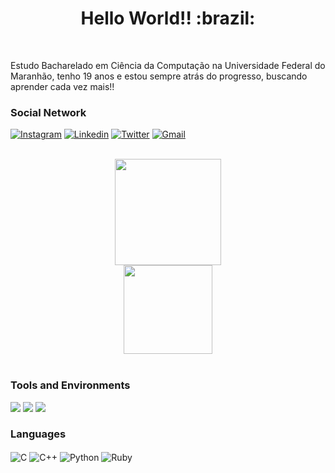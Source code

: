 <!---
xxvelho/xxvelho is a ✨ special ✨ repository because its `README.md` (this file) appears on your GitHub profile.

Here are some ideas to get you started:

- 🔭 I’m currently working on ...
- 🌱 I’m currently learning ...
- 👯 I’m looking to collaborate on ...
- 🤔 I’m looking for help with ...
- 💬 Ask me about ...
- 📫 How to reach me: ...
- 😄 Pronouns: ...
- ⚡ Fun fact: ...

You can click the Preview link to take a look at your changes.
--->

<h1 align="center"> Hello World!! :brazil:</h1><br/>

Estudo Bacharelado em Ciência da Computação na Universidade Federal do Maranhão, tenho 19 anos e
estou sempre atrás do progresso, buscando aprender cada vez mais!!

### Social Network

[![Instagram](https://img.shields.io/badge/Instagram-E4405F?style=for-the-badge&logo=instagram&logoColor=white)](https://www.instagram.com/xxvelho/)
[![Linkedin](https://img.shields.io/badge/LinkedIn-0077B5?style=for-the-badge&logo=linkedin&logoColor=white)](https://www.linkedin.com/in/eliveltonbouteille/)
[![Twitter](https://img.shields.io/badge/Twitter-1DA1F2?style=for-the-badge&logo=twitter&logoColor=white)](https://twitter.com/xxvelho/)
[![Gmail](https://img.shields.io/badge/Gmail-D14836?style=for-the-badge&logo=gmail&logoColor=white)](https://mail.google.com/mail/u/0/?fs=1&tf=cm&source=mailto&to=eliveltoncontact@gmail.com)

<br/>

<div align="center">
  <img height="170em" src="https://github-readme-stats.vercel.app/api?username=xxvelho&show_icons=true&theme=dracula&include_all_commits=true&count_private=true"/>
</div>
<div align="center">
  <img height="142em" src="https://github-readme-stats.vercel.app/api/top-langs/?username=xxvelho&layout=compact&langs_count=7&theme=dracula"/>
</div>

<br/>

### Tools and Environments

<p>
<img src="https://img.shields.io/badge/Editor-VSCode-green?logo=Visual%20Studio%20Code">
<img src="https://img.shields.io/badge/OS-Windows-organge?logo=Windows">
<img src="https://img.shields.io/badge/OS-Linux-organge?logo=Linux">
</p>

### Languages
<div style="display: inline_block">
  <img align="center" alt="C" src="https://img.shields.io/badge/C-00599C?style=for-the-badge&logo=c&logoColor=white" />
  <img align="center" alt="C++" src="https://img.shields.io/badge/C%2B%2B-00599C?style=for-the-badge&logo=c%2B%2B&logoColor=white" />
  <img align="center" alt="Python" src="https://img.shields.io/badge/Python-FFD43B?style=for-the-badge&logo=python&logoColor=blue" />
  <img align="center" alt="Ruby" src="https://img.shields.io/badge/Ruby-CC342D?style=for-the-badge&logo=ruby&logoColor=white" />
</div>
<br/>

